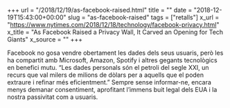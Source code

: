 +++
url = "/2018/12/19/as-facebook-raised.html"
title = ""
date = "2018-12-19T15:43:00+00:00"
slug = "as-facebook-raised"
tags = ["retalls"]
x_url = "https://www.nytimes.com/2018/12/18/technology/facebook-privacy.html"
x_title = "As Facebook Raised a Privacy Wall, It Carved an Opening for Tech Giants"
x_source = ""
+++


Facebook no gosa vendre obertament les dades dels seus usuaris, però les ha compartit amb Microsoft, Amazon, Spotify i altres gegants tecnològics en benefici mutu. “Les dades personals són el petroli del segle XXI, un recurs que val milers de milions de dòlars per a aquells que el poden extraure i refinar més eficientment.” Sempre sense informar-ne, encara menys demanar consentiment, aprofitant l’immens buit legal dels EUA i la nostra passivitat com a usuaris.
